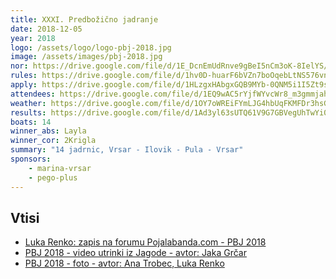 ```yaml
---
title: XXXI. Predbožično jadranje
date: 2018-12-05
year: 2018
logo: /assets/logo/logo-pbj-2018.jpg
image: /assets/images/pbj-2018.jpg
nor: https://drive.google.com/file/d/1E_DcnEmUdRnve9gBeI5nCm3oK-8IelYS/view?usp=sharing
rules: https://drive.google.com/file/d/1hv0D-huarF6bVZn7boOqebLtNS576vnf/view?usp=sharing
apply: https://drive.google.com/file/d/1HLzgxHAbgxGQB9MYb-0QNM5i1I5Zt9s8/view?usp=sharing
attendees: https://drive.google.com/file/d/1EQ9wAC5rYjfWYvcWr8_m3gmmjah2ZY-T/view?usp=sharing
weather: https://drive.google.com/file/d/1OY7oWREiFYmLJG4hbUqFKMFDr3hsGfxZ/view?usp=sharing
results: https://drive.google.com/file/d/1Ad3yl63sUTQ61V9G7GBVegUhTwYi03Bl/view?usp=sharing
boats: 14
winner_abs: Layla
winner_cor: 2Krigla
summary: "14 jadrnic, Vrsar - Ilovik - Pula - Vrsar"
sponsors:
    - marina-vrsar
    - pego-plus
---
```


## Vtisi
 - [Luka Renko: zapis na forumu Pojalabanda.com - PBJ 2018](https://pojalabanda.com/t/predbozicno-jadranje/64/2)
 - [PBJ 2018 - video utrinki iz Jagode - avtor: Jaka Grčar](https://www.youtube.com/watch?v=mdkiuw1HpkU)
 - [PBJ 2018 - foto - avtor: Ana Trobec, Luka Renko](https://photos.app.goo.gl/6MfBvysP2VTrS3kG8)
